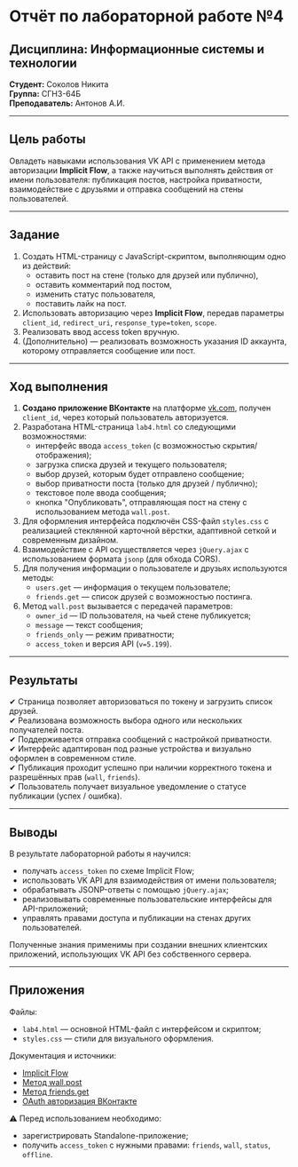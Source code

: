 # Отчёт по лабораторной работе №4  
## Дисциплина: Информационные системы и технологии  
**Студент:** Соколов Никита  
**Группа:** СГН3-64Б  
**Преподаватель:** Антонов А.И.  

---

## Цель работы

Овладеть навыками использования VK API с применением метода авторизации **Implicit Flow**, а также научиться выполнять действия от имени пользователя: публикация постов, настройка приватности, взаимодействие с друзьями и отправка сообщений на стены пользователей.

---

## Задание

1. Создать HTML-страницу с JavaScript-скриптом, выполняющим одно из действий:
   - оставить пост на стене (только для друзей или публично),
   - оставить комментарий под постом,
   - изменить статус пользователя,
   - поставить лайк на пост.
2. Использовать авторизацию через **Implicit Flow**, передав параметры `client_id`, `redirect_uri`, `response_type=token`, `scope`.
3. Реализовать ввод access token вручную.
4. (Дополнительно) — реализовать возможность указания ID аккаунта, которому отправляется сообщение или пост.

---

## Ход выполнения

1. **Создано приложение ВКонтакте** на платформе [vk.com](https://vk.com/apps?act=manage), получен `client_id`, через который пользователь авторизуется.
2. Разработана HTML-страница `lab4.html` со следующими возможностями:
   - интерфейс ввода `access_token` (с возможностью скрытия/отображения);
   - загрузка списка друзей и текущего пользователя;
   - выбор друзей, которым будет отправлено сообщение;
   - выбор приватности поста (только для друзей / публично);
   - текстовое поле ввода сообщения;
   - кнопка "Опубликовать", отправляющая пост на стену с использованием метода `wall.post`.
3. Для оформления интерфейса подключён CSS-файл `styles.css` с реализацией стеклянной карточной вёрстки, адаптивной сеткой и современным дизайном.
4. Взаимодействие с API осуществляется через `jQuery.ajax` с использованием формата `jsonp` (для обхода CORS).
5. Для получения информации о пользователе и друзьях используются методы:
   - `users.get` — информация о текущем пользователе;
   - `friends.get` — список друзей с возможностью постинга.
6. Метод `wall.post` вызывается с передачей параметров:
   - `owner_id` — ID пользователя, на чьей стене публикуется;
   - `message` — текст сообщения;
   - `friends_only` — режим приватности;
   - `access_token` и версия API (`v=5.199`).

---

## Результаты

✔ Страница позволяет авторизоваться по токену и загрузить список друзей.  
✔ Реализована возможность выбора одного или нескольких получателей поста.  
✔ Поддерживается отправка сообщений с настройкой приватности.  
✔ Интерфейс адаптирован под разные устройства и визуально оформлен в современном стиле.  
✔ Публикация проходит успешно при наличии корректного токена и разрешённых прав (`wall`, `friends`).  
✔ Пользователь получает визуальное уведомление о статусе публикации (успех / ошибка).

---

## Выводы

В результате лабораторной работы я научился:
- получать `access_token` по схеме Implicit Flow;
- использовать VK API для взаимодействия от имени пользователя;
- обрабатывать JSONP-ответы с помощью `jQuery.ajax`;
- реализовывать современные пользовательские интерфейсы для API-приложений;
- управлять правами доступа и публикации на стенах других пользователей.

Полученные знания применимы при создании внешних клиентских приложений, использующих VK API без собственного сервера.

---

## Приложения

Файлы:
- `lab4.html` — основной HTML-файл с интерфейсом и скриптом;
- `styles.css` — стили для визуального оформления.

Документация и источники:
- [Implicit Flow](https://vk.com/dev/implicit_flow_user)  
- [Метод wall.post](https://vk.com/dev/wall.post)  
- [Метод friends.get](https://vk.com/dev/friends.get)  
- [OAuth авторизация ВКонтакте](https://vk.com/dev/authcode_flow_user)

⚠️ Перед использованием необходимо:
- зарегистрировать Standalone-приложение;
- получить `access_token` с нужными правами: `friends`, `wall`, `status`, `offline`.

